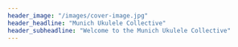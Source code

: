 ```yaml
---
header_image: "/images/cover-image.jpg"
header_headline: "Munich Ukulele Collective"
header_subheadline: "Welcome to the Munich Ukulele Collective"
---
```

